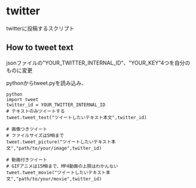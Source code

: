 # twitter
twitterに投稿するスクリプト

## How to tweet text

jsonファイルの"YOUR_TWITTER_INTERNAL_ID"、"YOUR_KEY"4つを自分のものに変更

pythonからtweet.pyを読み込み、

```
python
import tweet
twitter_id = YOUR_TWITTER_INTERNAL_ID
# テキストのみツイートする
tweet.tweet_text("ツイートしたいテキスト本文",twitter_id)

# 画像つきツイート
# ファイルサイズは5MBまで
tweet.tweet_picture("ツイートしたいテキスト本文","path/to/your/image",twitter_id)

# 動画付きツイート
# GIFアニメは15MBまで、MP4動画の上限はわかんない
tweet.tweet_movie("ツイートしたいテキスト本文","path/to/your/movie",twitter_id)
```
